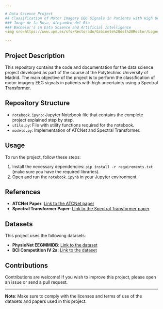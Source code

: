 ```yaml
---

# Data Science Project
## Classification of Motor Imagery EEG Signals in Patients with High Uncertainty using a Spectral Transformer
### Jorge de la Rosa, Alejandro del Río
### Bachelor's in Data Science and Artificial Intelligence
<img src=https://www.upm.es/sfs/Rectorado/Gabinete%20del%20Rector/Logos/UPM/Logotipo%20con%20Leyenda/LOGOTIPO%20leyenda%20color%20PNG.png width=25% height=25%>

---
```


## Project Description

This repository contains the code and documentation for the data science project developed as part of the course at the Polytechnic University of Madrid. The main objective of the project is to perform the classification of motor imagery EEG signals in patients with high uncertainty using a Spectral Transformer.

## Repository Structure

- `notebook.ipynb`: Jupyter Notebook file that contains the complete project explained step by step.
- `utils.py`: File with utility functions required for the notebook.
- `models.py`: Implementation of ATCNet and Spectral Transformer.

## Usage

To run the project, follow these steps:

1. Install the necessary dependencies: `pip install -r requirements.txt` (make sure you have the required libraries).
2. Open and run the `notebook.ipynb` in your Jupyter environment.

## References

- **ATCNet Paper**: [Link to the ATCNet paper](https://ieeexplore.ieee.org/document/9852687)
- **Spectral Transformer Paper**: [Link to the Spectral Transformer paper](https://www.sciencedirect.com/science/article/abs/pii/S1746809423005633)

## Datasets

This project uses the following datasets:

- **PhysioNet EEGMMIDB**: [Link to the dataset](https://www.physionet.org/content/eegmmidb/1.0.0/)
- **BCI Competition IV 2a**: [Link to the dataset](https://lampx.tugraz.at/~bci/database/001-2014/description.pdf)

## Contributions

Contributions are welcome! If you wish to improve this project, please open an issue or send a pull request.

---

**Note**: Make sure to comply with the licenses and terms of use of the datasets and papers used in this project.
